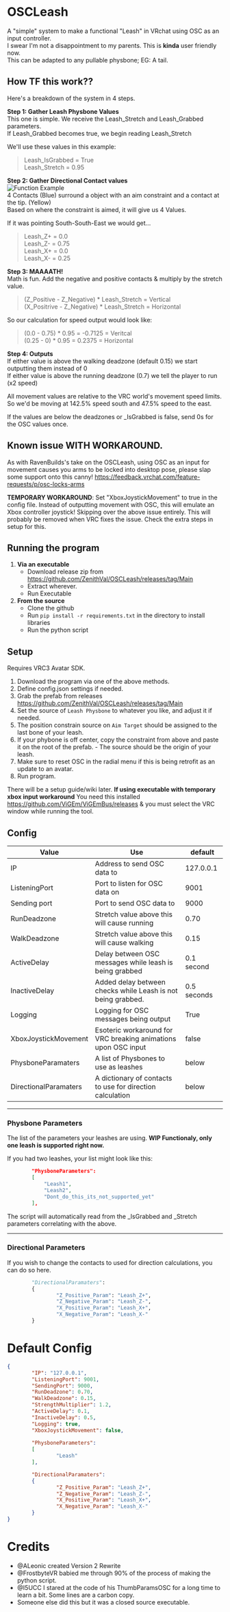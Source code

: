 
# OSCLeash
A "simple" system to make a functional "Leash" in VRchat using OSC as an input controller.  <br/>  I swear I'm not a disappointment to my parents. This is **kinda** user friendly now. <br/> This can be adapted to any pullable physbone; EG: A tail. 
<br/>

## How TF this work??
Here's a breakdown of the system in 4 steps.

**Step 1: Gather Leash Physbone Values** <br/> 
This one is simple. We receive the Leash_Stretch and Leash_Grabbed parameters. <br/> If Leash_Grabbed becomes true, we begin reading Leash_Stretch 

We'll use these values in this example: <br/> 
>Leash_IsGrabbed = True <br/> 
>Leash_Stretch = 0.95 <br/> 

**Step 2: Gather Directional Contact values** <br/> 
![Function Example](https://cdn.discordapp.com/attachments/606734710328000532/1011420984303165500/Example_Gif.gif) <br/> 
4 Contacts (Blue) surround a object with an aim constraint and a contact at the tip. (Yellow) <br/>  Based on where the constraint is aimed, it will give us 4 Values. 

If it was pointing South-South-East we would get...  <br/> 
>Leash_Z+ = 0.0 <br/> 
>Leash_Z- = 0.75 <br/> 
>Leash_X+ = 0.0 <br/> 
>Leash_X- = 0.25 <br/> 

**Step 3: MAAAATH!** <br/> 
Math is fun. Add the negative and positive contacts & multiply by the stretch value.
>(Z_Positive - Z_Negative) * Leash_Stretch = Vertical <br/> 
>(X_Positrive - Z_Negative) * Leash_Stretch = Horizontal <br/> 

So our calculation for speed output would look like: <br/>
>(0.0 - 0.75) * 0.95 = -0.7125 = Veritcal <br/>
>(0.25 - 0) * 0.95 = 0.2375 = Horizontal <br/>

**Step 4: Outputs** <br/> 
If either value is above the walking deadzone (default 0.15) we start outputting them instead of 0 <br/> If either value is above the running deadzone (0.7) we tell the player to run (x2 speed)

All movement values are relative to the VRC world's movement speed limits. <br/> So we'd be moving at 142.5% speed south and 47.5% speed to the east. <br/>

If the values are below the deadzones or _IsGrabbed is false, send 0s for the OSC values once.
<br/>

## Known issue WITH WORKAROUND.
As with RavenBuilds's take on the OSCLeash, using OSC as an input for movement causes you arms to be locked into desktop pose, please slap some support onto this canny! https://feedback.vrchat.com/feature-requests/p/osc-locks-arms

**TEMPORARY WORKAROUND**: Set "XboxJoystickMovement" to true in the config file. Instead of outputting movement with OSC, this will emulate an Xbox controller joystick! Skipping over the above issue entirely. This will probably be removed when VRC fixes the issue. Check the extra steps in setup for this.
<br/>

## Running the program
1. **Via an executable**
	- Download release zip from https://github.com/ZenithVal/OSCLeash/releases/tag/Main
	- Extract wherever.
	- Run Executable
3. **From the source**
	- Clone the github
	- Run `pip install -r requirements.txt` in the directory to install libraries
	- Run the python script

## Setup
Requires VRC3 Avatar SDK.
1. Download the program via one of the above methods.
2. Define config.json settings if needed.
3. Grab the prefab from releases https://github.com/ZenithVal/OSCLeash/releases/tag/Main
4. Set the source of `Leash Physbone` to whatever you like, and adjust it if needed.
5. The position constrain source on `Aim Target` should be assigned to the last bone of your leash.
6. If your phybone is off center, copy the constraint from above and paste it on the root of the prefab. 
        - The source should be the origin of your leash.
7. Make sure to reset OSC in the radial menu if this is being retrofit as an update to an avatar.
8. Run program.

There will be a setup guide/wiki later.
**If using executable with temporary xbox input workaround**
You need this installed https://github.com/ViGEm/ViGEmBus/releases & you must select the VRC window while running the tool.
<br/>

## Config
| Value | Use | default |
| --- | --- | --- |
| IP | Address to send OSC data to | 127.0.0.1 |
| ListeningPort | Port to listen for OSC data on | 9001 |
| Sending port | Port to send OSC data to | 9000 |
| RunDeadzone | Stretch value above this will cause running | 0.70 |
| WalkDeadzone | Stretch value above this will cause walking | 0.15 |
| ActiveDelay | Delay between OSC messages while leash is being grabbed | 0.1 second |
| InactiveDelay | Added delay between checks while Leash is not being grabbed. | 0.5 seconds |
| Logging | Logging for OSC messages being output | True
| XboxJoystickMovement | Esoteric workaround for VRC breaking animations upon OSC input | false
| PhysboneParamaters | A list of Physbones to use as leashes | below |
| DirectionalParamaters | A dictionary of contacts to use for direction calculation | below |
---------
### Physbone Parameters
The list of the parameters your leashes are using.
**WIP Functionaly, only one leash is supported right now.**

If you had two leashes, your list might look like this:
```json
        "PhysboneParameters":
        [
            "Leash1",
            "Leash2",
            "Dont_do_this_its_not_supported_yet"
        ],
```
The script will automatically read from the _IsGrabbed and _Stretch parameters correlating with the above.

---------
### Directional Parameters

If you wish to change the contacts to used for direction calculations, you can do so here.

```python
        "DirectionalParamaters":
        {
                "Z_Positive_Param": "Leash_Z+",
                "Z_Negative_Param": "Leash_Z-",
                "X_Positive_Param": "Leash_X+",
                "X_Negative_Param": "Leash_X-"
        }
```

# Default Config

```json
{
        "IP": "127.0.0.1",
        "ListeningPort": 9001,
        "SendingPort": 9000,
        "RunDeadzone": 0.70,
        "WalkDeadzone": 0.15,
        "StrengthMultiplier": 1.2,
        "ActiveDelay": 0.1,     
        "InactiveDelay": 0.5,
        "Logging": true,
        "XboxJoystickMovement": false,
        
        "PhysboneParameters":
        [
                "Leash"
        ],

        "DirectionalParamaters":
        {
                "Z_Positive_Param": "Leash_Z+",
                "Z_Negative_Param": "Leash_Z-",
                "X_Positive_Param": "Leash_X+",
                "X_Negative_Param": "Leash_X-"
        }
}
```

# Credits
- @ALeonic created Version 2 Rewrite
- @FrostbyteVR babied me through 90% of the process of making the python script.
- @I5UCC I stared at the code of his ThumbParamsOSC for a long time to learn a bit. Some lines are a carbon copy.
- Someone else did this but it was a closed source executable.
